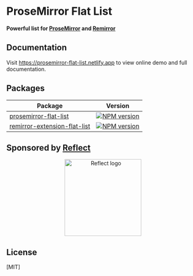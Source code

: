 # ProseMirror Flat List

**Powerful list for [ProseMirror] and [Remirror]**

## Documentation

Visit https://prosemirror-flat-list.netlify.app to view online demo and full documentation.

## Packages

| Package                          | Version                                                                                                                                                                |
| -------------------------------- | ---------------------------------------------------------------------------------------------------------------------------------------------------------------------- |
| [prosemirror-flat-list]        | [![NPM version](https://img.shields.io/npm/v/prosemirror-flat-list?color=a1b858&style=flat-square)](https://www.npmjs.com/package/prosemirror-flat-list)               |
| [remirror-extension-flat-list] | [![NPM version](https://img.shields.io/npm/v/remirror-extension-flat-list?color=a1b858&style=flat-square)](https://www.npmjs.com/package/remirror-extension-flat-list) |

## Sponsored by [Reflect](https://reflect.app/)

<p align="center">
  <a href="https://reflect.app/" rel="nofollow">
    <img src="https://user-images.githubusercontent.com/2003804/170265087-fb7bf84e-0413-49d5-8a30-15b71bc9055b.png" height="200px" width="200px" style="max-width: 100%;" alt="Reflect logo"><br>
  </a>
</p>

## License

[MIT]

[ProseMirror]: https://prosemirror.net/
[Remirror]: https://remirror.io
[prosemirror-schema-list]: https://github.com/ProseMirror/prosemirror-schema-list
[@remirror/extension-list]: https://www.npmjs.com/package/@remirror/extension-list
[Remirror]: https://github.com/remirror/remirror
[prosemirror-flat-list]: https://github.com/ocavue/prosemirror-flat-list/tree/master/packages/core
[remirror-extension-flat-list]: https://github.com/ocavue/prosemirror-flat-list/tree/master/packages/remirror-extension
